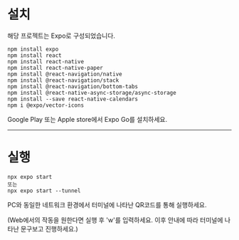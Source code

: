 # 설치
해당 프로젝트는 Expo로 구성되었습니다.

    npm install expo
    npm install react
    npm install react-native
    npm install react-native-paper
    npm install @react-navigation/native
    npm install @react-navigation/stack
    npm install @react-navigation/bottom-tabs
    npm install @react-native-async-storage/async-storage
    npm install --save react-native-calendars
    npm i @expo/vector-icons

    
Google Play 또는 Apple store에서 Expo Go를 설치하세요.

----

# 실행

    npx expo start
    또는
    npx expo start --tunnel

PC와 동일한 네트워크 환경에서 터미널에 나타난 QR코드를 통해 실행하세요.

(Web에서의 작동을 원한다면 실행 후 'w'를 입력하세요. 이후 안내에 따라 터미널에 나타난 문구보고 진행하세요.)
